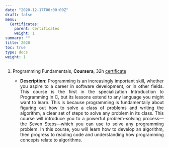 ```yaml
---
date: "2020-12-17T00:00:00Z"
draft: false
menu:
  Certificates:
    parent: Certificates
    weight: 1
summary: ""
title: 2020
toc: true
type: docs
weight: 1
---
```


1. Programming Fundamentals, **Coursera**, 32h [certificate](https://www.coursera.org/account/accomplishments/certificate/HW36TQ7CA337)
    - <p align="justify"> <b>Description</b>: Programming is an increasingly important skill, whether you aspire to a career in software development, or in other fields. This course is the first in the specialization Introduction to Programming in C, but its lessons extend to any language you might want to learn. This is because programming is fundamentally about figuring out how to solve a class of problems and writing the algorithm, a clear set of steps to solve any problem in its class. This course will introduce you to a powerful problem-solving process—the Seven Steps—which you can use to solve any programming problem. In this course, you will learn how to develop an algorithm, then progress to reading code and understanding how programming concepts relate to algorithms.</p>

